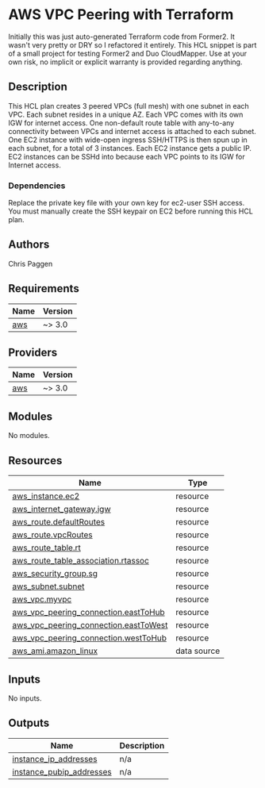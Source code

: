 # AWS VPC Peering with Terraform

Initially this was just auto-generated Terraform code from Former2. It wasn't very pretty or DRY so I refactored it entirely. 
This HCL snippet is part of a small project for testing Former2 and Duo CloudMapper.
Use at your own risk, no implicit or explicit warranty is provided regarding anything.

## Description

This HCL plan creates 3 peered VPCs (full mesh) with one subnet in each VPC.
Each subnet resides in a unique AZ. Each VPC comes with its own IGW for internet access.
One non-default route table with any-to-any connectivity between VPCs and internet access is attached to each subnet.
One EC2 instance with wide-open ingress SSH/HTTPS is then spun up in each subnet, for a total of 3 instances.
Each EC2 instance gets a public IP. EC2 instances can be SSHd into because each VPC points to its IGW for Internet access.

### Dependencies

Replace the private key file with your own key for ec2-user SSH access. You must manually create the SSH keypair on EC2 before running this HCL plan.

## Authors

Chris Paggen 

<!-- BEGIN_TF_DOCS -->
## Requirements

| Name | Version |
|------|---------|
| <a name="requirement_aws"></a> [aws](#requirement\_aws) | ~> 3.0 |

## Providers

| Name | Version |
|------|---------|
| <a name="provider_aws"></a> [aws](#provider\_aws) | ~> 3.0 |

## Modules

No modules.

## Resources

| Name | Type |
|------|------|
| [aws_instance.ec2](https://registry.terraform.io/providers/hashicorp/aws/latest/docs/resources/instance) | resource |
| [aws_internet_gateway.igw](https://registry.terraform.io/providers/hashicorp/aws/latest/docs/resources/internet_gateway) | resource |
| [aws_route.defaultRoutes](https://registry.terraform.io/providers/hashicorp/aws/latest/docs/resources/route) | resource |
| [aws_route.vpcRoutes](https://registry.terraform.io/providers/hashicorp/aws/latest/docs/resources/route) | resource |
| [aws_route_table.rt](https://registry.terraform.io/providers/hashicorp/aws/latest/docs/resources/route_table) | resource |
| [aws_route_table_association.rtassoc](https://registry.terraform.io/providers/hashicorp/aws/latest/docs/resources/route_table_association) | resource |
| [aws_security_group.sg](https://registry.terraform.io/providers/hashicorp/aws/latest/docs/resources/security_group) | resource |
| [aws_subnet.subnet](https://registry.terraform.io/providers/hashicorp/aws/latest/docs/resources/subnet) | resource |
| [aws_vpc.myvpc](https://registry.terraform.io/providers/hashicorp/aws/latest/docs/resources/vpc) | resource |
| [aws_vpc_peering_connection.eastToHub](https://registry.terraform.io/providers/hashicorp/aws/latest/docs/resources/vpc_peering_connection) | resource |
| [aws_vpc_peering_connection.eastToWest](https://registry.terraform.io/providers/hashicorp/aws/latest/docs/resources/vpc_peering_connection) | resource |
| [aws_vpc_peering_connection.westToHub](https://registry.terraform.io/providers/hashicorp/aws/latest/docs/resources/vpc_peering_connection) | resource |
| [aws_ami.amazon_linux](https://registry.terraform.io/providers/hashicorp/aws/latest/docs/data-sources/ami) | data source |

## Inputs

No inputs.

## Outputs

| Name | Description |
|------|-------------|
| <a name="output_instance_ip_addresses"></a> [instance\_ip\_addresses](#output\_instance\_ip\_addresses) | n/a |
| <a name="output_instance_pubip_addresses"></a> [instance\_pubip\_addresses](#output\_instance\_pubip\_addresses) | n/a |
<!-- END_TF_DOCS -->
